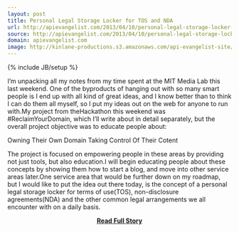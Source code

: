 ```yaml
---
layout: post
title: Personal Legal Storage Locker for TOS and NDA
url: http://apievangelist.com/2013/04/10/personal-legal-storage-locker-for-tos-and-nda/
source: http://apievangelist.com/2013/04/10/personal-legal-storage-locker-for-tos-and-nda/
domain: apievangelist.com
image: http://kinlane-productions.s3.amazonaws.com/api-evangelist-site/blog/lockers.jpg
---
```

{% include JB/setup %}<p>I&rsquo;m unpacking all my notes from my time spent at the MIT Media Lab this last weekend.&nbsp;One of the byproducts of hanging out with so many smart people is I end up with all kind of great ideas, and I know better than to think I can do them all myself, so I put my ideas out on the web for anyone to run with.My project from theHackathon this weekend was #ReclaimYourDomain, which I&rsquo;ll write about in detail separately, but the overall project objective was to educate people about:

Owning Their Own Domain
Taking Control Of Their Cotent

The project is focused on empowering people in these areas by providing not just tools, but also education.I will begin educating people about these concepts by showing them how to start a blog, and move into other service areas later.One service area that would be further down on my roadmap, but I would like to put the idea out there today, is the concept of a personal legal storage locker for terms of use(TOS), non-disclosure agreements(NDA) and the other common legal arrangements we all encounter with on a daily basis.</p>
<center><p><a href="http://apievangelist.com/2013/04/10/personal-legal-storage-locker-for-tos-and-nda/" style='padding:25px; font-sze:18px; font-weight: bold;'>Read Full Story</a></p></center>
